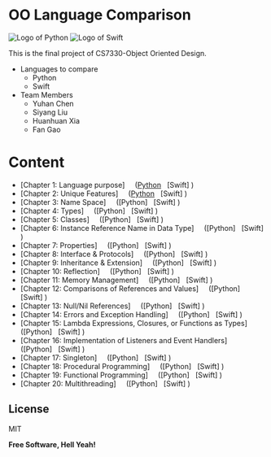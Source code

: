# OO Language Comparison

![Logo of Python](https://www.python.org/static/img/python-logo@2x.png) ![Logo of Swift](https://devimages-cdn.apple.com/assets/elements/icons/swift/swift-64x64_2x.png)

This is the final project of CS7330-Object Oriented Design.
- Languages to compare
  - Python
  - Swift
- Team Members
  - Yuhan Chen
  - Siyang Liu
  - Huanhuan Xia
  - Fan Gao

# Content

- [Chapter 1: Language purpose] &nbsp; &nbsp; ([Python](https://github.com/7330-Coder/OOLanguageComparison/blob/Huanhuan/Chapter1.md)  &nbsp; [Swift] )
- [Chapter 2: Unique Features] &nbsp; &nbsp; ([Python](https://github.com/7330-Coder/OOLanguageComparison/blob/Huanhuan/Chapter2.md)  &nbsp; [Swift] )
- [Chapter 3: Name Space] &nbsp; &nbsp; ([Python]  &nbsp; [Swift] )
- [Chapter 4: Types] &nbsp; &nbsp; ([Python]  &nbsp; [Swift] )
- [Chapter 5: Classes] &nbsp; &nbsp; ([Python]  &nbsp; [Swift] )
- [Chapter 6: Instance Reference Name in Data Type] &nbsp; &nbsp; ([Python]  &nbsp; [Swift] )
- [Chapter 7: Properties] &nbsp; &nbsp; ([Python]  &nbsp; [Swift] )
- [Chapter 8: Interface & Protocols] &nbsp; &nbsp; ([Python]  &nbsp; [Swift] )
- [Chapter 9: Inheritance & Extension] &nbsp; &nbsp; ([Python]  &nbsp; [Swift] )
- [Chapter 10: Reflection] &nbsp; &nbsp; ([Python]  &nbsp; [Swift] )
- [Chapter 11: Memory Management] &nbsp; &nbsp; ([Python]  &nbsp; [Swift] )
- [Chapter 12: Comparisons of References and Values] &nbsp; &nbsp; ([Python]  &nbsp; [Swift] )
- [Chapter 13: Null/Nil References] &nbsp; &nbsp; ([Python]  &nbsp; [Swift] )
- [Chapter 14: Errors and Exception Handling] &nbsp; &nbsp; ([Python]  &nbsp; [Swift] )
- [Chapter 15: Lambda Expressions, Closures, or Functions as Types] &nbsp; &nbsp; ([Python]  &nbsp; [Swift] )
- [Chapter 16: Implementation of Listeners and Event Handlers] &nbsp; &nbsp; ([Python]  &nbsp; [Swift] )
- [Chapter 17: Singleton] &nbsp; &nbsp; ([Python]  &nbsp; [Swift] )
- [Chapter 18: Procedural Programming] &nbsp; &nbsp; ([Python]  &nbsp; [Swift] )
- [Chapter 19: Functional Programming] &nbsp; &nbsp; ([Python]  &nbsp; [Swift] )
- [Chapter 20: Multithreading] &nbsp; &nbsp; ([Python]  &nbsp; [Swift] )

License
----

MIT


**Free Software, Hell Yeah!**

[//]: # (These are reference links used in the body of this note and get stripped out when the markdown processor does its job. There is no need to format nicely because it shouldn't be seen. Thanks SO - http://stackoverflow.com/questions/4823468/store-comments-in-markdown-syntax)


   [dill]: <https://github.com/joemccann/dillinger>
   [git-repo-url]: <https://github.com/joemccann/dillinger.git>
   [john gruber]: <http://daringfireball.net>
   [df1]: <http://daringfireball.net/projects/markdown/>
   [markdown-it]: <https://github.com/markdown-it/markdown-it>
   [Ace Editor]: <http://ace.ajax.org>
   [node.js]: <http://nodejs.org>
   [Twitter Bootstrap]: <http://twitter.github.com/bootstrap/>
   [jQuery]: <http://jquery.com>
   [@tjholowaychuk]: <http://twitter.com/tjholowaychuk>
   [express]: <http://expressjs.com>
   [AngularJS]: <http://angularjs.org>
   [Gulp]: <http://gulpjs.com>

   [PlDb]: <https://github.com/joemccann/dillinger/tree/master/plugins/dropbox/README.md>
   [PlGh]: <https://github.com/joemccann/dillinger/tree/master/plugins/github/README.md>
   [PlGd]: <https://github.com/joemccann/dillinger/tree/master/plugins/googledrive/README.md>
   [PlOd]: <https://github.com/joemccann/dillinger/tree/master/plugins/onedrive/README.md>
   [PlMe]: <https://github.com/joemccann/dillinger/tree/master/plugins/medium/README.md>
   [PlGa]: <https://github.com/RahulHP/dillinger/blob/master/plugins/googleanalytics/README.md>
